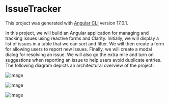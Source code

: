 # IssueTracker

This project was generated with [Angular CLI](https://github.com/angular/angular-cli) version 17.0.1.

In this project, we will build an Angular application for managing and tracking issues using
reactive forms and Clarity. Initially, we will display a list of issues in a table that we can sort and
filter. We will then create a form for allowing users to report new issues. Finally, we will create
a modal dialog for resolving an issue. We will also go the extra mile and turn on suggestions
when reporting an issue to help users avoid duplicate entries. The following diagram depicts an
architectural overview of the project:

![image](https://github.com/Iykechuks11/Issue-Tracker/assets/29488077/279ae05f-6518-4278-bfa5-74d0ca097be8)

![image](https://github.com/Iykechuks11/Issue-Tracker/assets/29488077/d2969cd2-a8e6-4405-92f0-02ff430bebce)

![image](https://github.com/Iykechuks11/Issue-Tracker/assets/29488077/82037849-1e4f-4a18-929f-a9e41b6bb25a)
